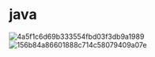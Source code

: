 # java

![4a5f1c6d69b333554fbd03f3db9a1989](https://github.com/Sinuosa/java/assets/146893441/a24b358d-26be-4136-8721-a9caf1482206)
![156b84a86601888c714c58079409a07e](https://github.com/Sinuosa/java/assets/146893441/162f87c0-55e5-4335-ae9c-e7ebf224033c)
